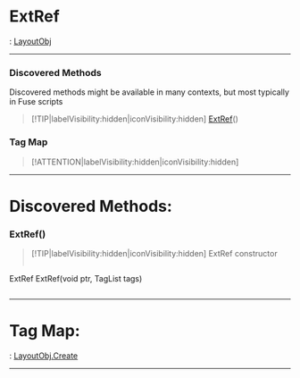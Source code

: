 # ExtRef
 : [LayoutObj](LayoutObj.md)
___
### Discovered Methods  
Discovered methods might be available in many contexts, but most typically in Fuse scripts  
> [!TIP|labelVisibility:hidden|iconVisibility:hidden]
> [ExtRef](#ExtRef)()
>
### Tag Map
> [!ATTENTION|labelVisibility:hidden|iconVisibility:hidden]
___

# Discovered Methods: <!-- {docsify-ignore} -->

### ExtRef()
> [!TIP|labelVisibility:hidden|iconVisibility:hidden]
> ExtRef constructor
>
> ```php
ExtRef ExtRef(void ptr, TagList tags)
> ```
>
___


# Tag Map: <!-- {docsify-ignore} -->

 : [LayoutObj.Create](LayoutObj.md#Create)
___

